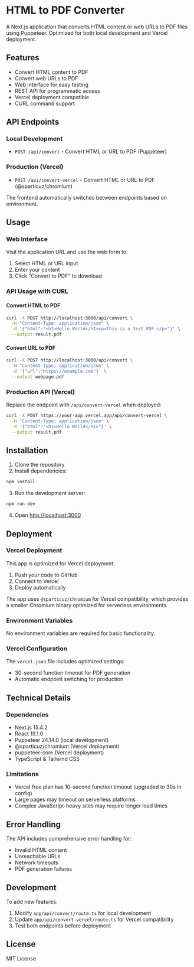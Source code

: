 # HTML to PDF Converter

A Next.js application that converts HTML content or web URLs to PDF files using Puppeteer. Optimized for both local development and Vercel deployment.

## Features

- Convert HTML content to PDF
- Convert web URLs to PDF
- Web interface for easy testing
- REST API for programmatic access
- Vercel deployment compatible
- CURL command support

## API Endpoints

### Local Development
- `POST /api/convert` - Convert HTML or URL to PDF (Puppeteer)

### Production (Vercel)
- `POST /api/convert-vercel` - Convert HTML or URL to PDF (@sparticuz/chromium)

The frontend automatically switches between endpoints based on environment.

## Usage

### Web Interface
Visit the application URL and use the web form to:
1. Select HTML or URL input
2. Enter your content
3. Click "Convert to PDF" to download

### API Usage with CURL

#### Convert HTML to PDF
```bash
curl -X POST http://localhost:3000/api/convert \
  -H "Content-Type: application/json" \
  -d '{"html":"<h1>Hello World</h1><p>This is a test PDF.</p>"}' \
  --output result.pdf
```

#### Convert URL to PDF
```bash
curl -X POST http://localhost:3000/api/convert \
  -H "Content-Type: application/json" \
  -d '{"url":"https://example.com"}' \
  --output webpage.pdf
```

### Production API (Vercel)
Replace the endpoint with `/api/convert-vercel` when deployed:

```bash
curl -X POST https://your-app.vercel.app/api/convert-vercel \
  -H "Content-Type: application/json" \
  -d '{"html":"<h1>Hello World</h1>"}' \
  --output result.pdf
```

## Installation

1. Clone the repository
2. Install dependencies:
```bash
npm install
```

3. Run the development server:
```bash
npm run dev
```

4. Open [http://localhost:3000](http://localhost:3000)

## Deployment

### Vercel Deployment

This app is optimized for Vercel deployment:

1. Push your code to GitHub
2. Connect to Vercel
3. Deploy automatically

The app uses `@sparticuz/chromium` for Vercel compatibility, which provides a smaller Chromium binary optimized for serverless environments.

### Environment Variables

No environment variables are required for basic functionality.

### Vercel Configuration

The `vercel.json` file includes optimized settings:
- 30-second function timeout for PDF generation
- Automatic endpoint switching for production

## Technical Details

### Dependencies
- Next.js 15.4.2
- React 19.1.0
- Puppeteer 24.14.0 (local development)
- @sparticuz/chromium (Vercel deployment)
- puppeteer-core (Vercel deployment)
- TypeScript & Tailwind CSS

### Limitations
- Vercel free plan has 10-second function timeout (upgraded to 30s in config)
- Large pages may timeout on serverless platforms
- Complex JavaScript-heavy sites may require longer load times

## Error Handling

The API includes comprehensive error handling for:
- Invalid HTML content
- Unreachable URLs
- Network timeouts
- PDF generation failures

## Development

To add new features:
1. Modify `app/api/convert/route.ts` for local development
2. Update `app/api/convert-vercel/route.ts` for Vercel compatibility
3. Test both endpoints before deployment

## License

MIT License